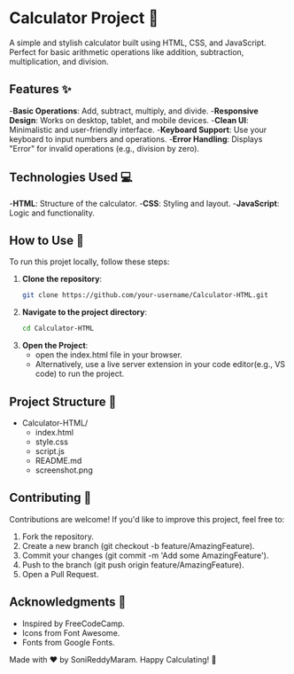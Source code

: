 # Calculator Project 🧮

A simple and stylish calculator built using HTML, CSS, and JavaScript. Perfect for basic arithmetic operations like addition, subtraction, multiplication, and division.

## Features ✨
-**Basic Operations**: Add, subtract, multiply, and divide.
-**Responsive Design**: Works on desktop, tablet, and mobile devices.
-**Clean UI**: Minimalistic and user-friendly interface.
-**Keyboard Support**: Use your keyboard to input numbers and operations.
-**Error Handling**: Displays "Error" for invalid operations (e.g., division by zero).

## Technologies Used 💻
-**HTML**: Structure of the calculator.
-**CSS**: Styling and layout.
-**JavaScript**: Logic and functionality.

## How to Use 🚀
To run this projet locally, follow these steps:

1. **Clone the repository**:
   ```bash
   git clone https://github.com/your-username/Calculator-HTML.git
2. **Navigate to the project directory**:
   ```bash
   cd Calculator-HTML
3. **Open the Project**:
   - open the index.html file in your browser.
   - Alternatively, use a live server extension in your code editor(e.g., VS code) to run the project.

## Project Structure 📂

- Calculator-HTML/
  - index.html        
  - style.css           
  - script.js           
  - README.md           
  - screenshot.png      

## Contributing 🤝
Contributions are welcome! If you'd like to improve this project, feel free to:

1. Fork the repository.
2. Create a new branch (git checkout -b feature/AmazingFeature).
3. Commit your changes (git commit -m 'Add some AmazingFeature').
4. Push to the branch (git push origin feature/AmazingFeature).
5. Open a Pull Request.

## Acknowledgments 🙏
- Inspired by FreeCodeCamp.
- Icons from Font Awesome.
- Fonts from Google Fonts.

Made with ❤️ by SoniReddyMaram.
Happy Calculating! 🎯

